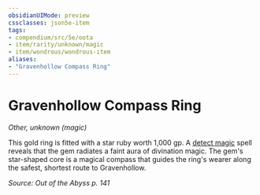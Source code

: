 ```yaml
---
obsidianUIMode: preview
cssclasses: json5e-item
tags:
- compendium/src/5e/oota
- item/rarity/unknown/magic
- item/wondrous/wondrous-item
aliases: 
- "Gravenhollow Compass Ring"
---
```

# Gravenhollow Compass Ring
*Other, unknown (magic)*  


This gold ring is fitted with a star ruby worth 1,000 gp. A [detect magic](/compendium/spells/detect-magic.md) spell reveals that the gem radiates a faint aura of divination magic. The gem's star-shaped core is a magical compass that guides the ring's wearer along the safest, shortest route to Gravenhollow.

*Source: Out of the Abyss p. 141*